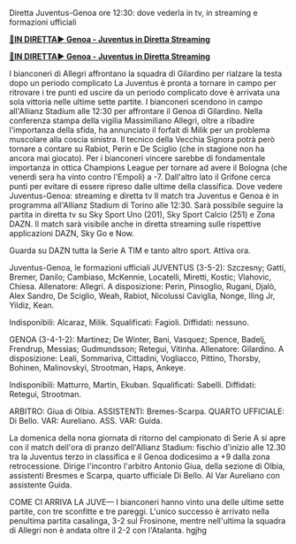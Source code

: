 Diretta Juventus-Genoa ore 12:30: dove vederla in tv, in streaming e formazioni ufficiali

<strong>[🔴IN DIRETTA▶ Genoa - Juventus in Diretta Streaming](https://sports2tv.live/seriea/)</strong>

<strong>[🔴IN DIRETTA▶ Genoa - Juventus in Diretta Streaming](https://sports2tv.live/seriea/)</strong>

I bianconeri di Allegri affrontano la squadra di Gilardino per rialzare la testa dopo un periodo complicato La Juventus è pronta a tornare in campo per ritrovare i tre punti ed uscire da un periodo complicato dove è arrivata una sola vittoria nelle ultime sette partite. I bianconeri scendono in campo all'Allianz Stadium alle 12:30 per affrontare il Genoa di Gilardino. Nella conferenza stampa della vigilia Massimiliano Allegri, oltre a ribadire l'importanza della sfida, ha annunciato il forfait di Milik per un problema muscolare alla coscia sinistra. Il tecnico della Vecchia Signora potrà però tornare a contare su Rabiot, Perin e De Sciglio (che in stagione non ha ancora mai giocato). Per i bianconeri vincere sarebbe di fondamentale importanza in ottica Champions League per tornare ad avere il Bologna (che venerdì sera ha vinto contro l'Empoli) a -7. Dall'altro lato il Grifone cerca punti per evitare di essere ripreso dalle ultime della classifica. Dove vedere Juventus-Genoa: streaming e diretta tv
Il match tra Juventus e Genoa è in programma all'Allianz Stadium di Torino alle 12:30. Sarà possibile seguire la partita in diretta tv su Sky Sport Uno (201), Sky Sport Calcio (251) e Zona DAZN. Il match sarà visibile anche in diretta streaming sulle rispettive applicazioni DAZN, Sky Go e Now.

Guarda su DAZN tutta la Serie A TIM e tanto altro sport. Attiva ora.

Juventus-Genoa, le formazioni ufficiali
JUVENTUS (3-5-2): Szczesny; Gatti, Bremer, Danilo; Cambiaso, McKennie, Locatelli, Miretti, Kostic; Vlahovic, Chiesa. Allenatore: Allegri.
A disposizione: Perin, Pinsoglio, Rugani, Djalò, Alex Sandro, De Sciglio, Weah, Rabiot, Nicolussi Caviglia, Nonge, Iling Jr, Yildiz, Kean.

Indisponibili: Alcaraz, Milik.
Squalificati: Fagioli.
Diffidati: nessuno.

GENOA (3-4-1-2): Martinez; De Winter, Bani, Vasquez; Spence, Badelj, Frendrup, Messias; Gudmundsson; Retegui, Vitinha. Allenatore: Gilardino.
A disposizione: Leali, Sommariva, Cittadini, Vogliacco, Pittino, Thorsby, Bohinen, Malinovskyi, Strootman, Haps, Ankeye.

Indisponibili: Matturro, Martin, Ekuban.
Squalificati: Sabelli.
Diffidati: Retegui, Strootman.

ARBITRO: Giua di Olbia. ASSISTENTI: Bremes-Scarpa. QUARTO UFFICIALE: Di Bello. VAR: Aureliano. ASS. VAR: Guida.

La domenica della nona giornata di ritorno del campionato di Serie A si apre con il match dell'ora di pranzo dell'Allianz Stadium: fischio d'inizio alle 12.30 tra la Juventus terzo in classifica e il Genoa dodicesimo a +9 dalla zona retrocessione. Dirige l'incontro l'arbitro Antonio Giua, della sezione di Olbia, assistenti Bresmes e Scarpa, quarto ufficiale Di Bello. Al Var Aureliano con assistente Guida. 

COME CI ARRIVA LA JUVE—  I bianconeri hanno vinto una delle ultime sette partite, con tre sconfitte e tre pareggi. L'unico successo è arrivato nella penultima partita casalinga, 3-2 sul Frosinone, mentre nell'ultima la squadra di Allegri non è andata oltre il 2-2 con l'Atalanta. hgjhg
